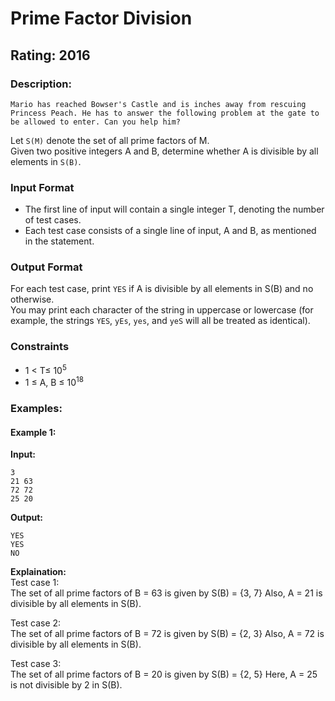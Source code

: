 # Prime Factor Division
## Rating: 2016
### Description:
```
Mario has reached Bowser's Castle and is inches away from rescuing Princess Peach. He has to answer the following problem at the gate to be allowed to enter. Can you help him? 
```
Let `S(M)` denote the set of all prime factors of M.  
Given two positive integers A and B, determine whether A is divisible by all elements in `S(B)`. 
### Input Format 
- The first line of input will contain a single integer T, denoting the number of test cases. 
- Each test case consists of a single line of input, A and B, as mentioned in the statement. 
### Output Format 
For each test case, print `YES` if A is divisible by all elements in S(B) and no otherwise.  
You may print each character of the string in uppercase or lowercase (for example, the strings `YES`, `yEs`, `yes`, and `yeS` will all be treated as identical). 
### Constraints 
- 1 < T≤ 10<sup>5 </sup>
- 1 ≤ A, B ≤ 10<sup>18</sup>

### Examples:
#### Example 1:
**Input:**
```
3
21 63
72 72
25 20
```
**Output:**
```
YES
YES
NO
```
**Explaination:**  
Test case 1:  
The set of all prime factors of B = 63 is given by S(B) = {3, 7} Also, A = 21 is divisible by all elements in S(B).

Test case 2:  
The set of all prime factors of B = 72 is given by S(B) = {2, 3} Also, A = 72 is divisible by all elements in S(B).

Test case 3:  
The set of all prime factors of B = 20 is given by S(B) = {2, 5} Here, A = 25 is not divisible by 2 in S(B).